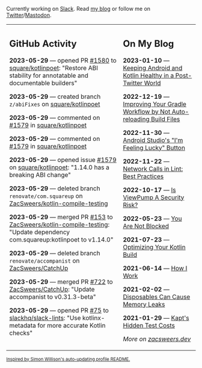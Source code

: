 Currently working on [Slack](https://slack.com/). Read [my blog](https://zacsweers.dev/) or follow me on [Twitter](https://twitter.com/ZacSweers)/[Mastodon](https://hachyderm.io/@ZacSweers).

<table><tr><td valign="top" width="60%">

## GitHub Activity
<!-- githubActivity starts -->
**2023-05-29** — opened PR [#1580](https://github.com/square/kotlinpoet/pull/1580) to [square/kotlinpoet](https://github.com/square/kotlinpoet): "Restore ABI stability for annotatable and documentable builders"

**2023-05-29** — created branch `z/abiFixes` on [square/kotlinpoet](https://github.com/square/kotlinpoet)

**2023-05-29** — commented on [#1579](https://github.com/square/kotlinpoet/issues/1579#issuecomment-1567185991) in [square/kotlinpoet](https://github.com/square/kotlinpoet)

**2023-05-29** — commented on [#1579](https://github.com/square/kotlinpoet/issues/1579#issuecomment-1567155746) in [square/kotlinpoet](https://github.com/square/kotlinpoet)

**2023-05-29** — opened issue [#1579](https://github.com/square/kotlinpoet/issues/1579) on [square/kotlinpoet](https://github.com/square/kotlinpoet): "1.14.0 has a breaking ABI change"

**2023-05-29** — deleted branch `renovate/com.squareup` on [ZacSweers/kotlin-compile-testing](https://github.com/ZacSweers/kotlin-compile-testing)

**2023-05-29** — merged PR [#153](https://github.com/ZacSweers/kotlin-compile-testing/pull/153) to [ZacSweers/kotlin-compile-testing](https://github.com/ZacSweers/kotlin-compile-testing): "Update dependency com.squareup:kotlinpoet to v1.14.0"

**2023-05-29** — deleted branch `renovate/accompanist` on [ZacSweers/CatchUp](https://github.com/ZacSweers/CatchUp)

**2023-05-29** — merged PR [#722](https://github.com/ZacSweers/CatchUp/pull/722) to [ZacSweers/CatchUp](https://github.com/ZacSweers/CatchUp): "Update accompanist to v0.31.3-beta"

**2023-05-29** — opened PR [#75](https://github.com/slackhq/slack-lints/pull/75) to [slackhq/slack-lints](https://github.com/slackhq/slack-lints): "Use kotlinx-metadata for more accurate Kotlin checks"
<!-- githubActivity ends -->
</td><td valign="top" width="40%">

## On My Blog
<!-- blog starts -->
**2023-01-10** — [Keeping Android and Kotlin Healthy in a Post-Twitter World](https://www.zacsweers.dev/keeping-android-healthy/)

**2022-12-19** — [Improving Your Gradle Workflow by Not Auto-reloading Build Files](https://www.zacsweers.dev/improving-your-workflow-by-not-auto-reloading-build-files/)

**2022-11-30** — [Android Studio's "I'm Feeling Lucky" Button](https://www.zacsweers.dev/android-studios-im-feeling-lucky-button/)

**2022-11-22** — [Network Calls in Lint: Best Practices](https://www.zacsweers.dev/network-calls-in-lint-best-practices/)

**2022-10-17** — [Is ViewPump A Security Risk?](https://www.zacsweers.dev/is-viewpump-a-security-risk/)

**2022-05-23** — [You Are Not Blocked](https://www.zacsweers.dev/you-are-not-blocked/)

**2021-07-23** — [Optimizing Your Kotlin Build](https://www.zacsweers.dev/optimizing-your-kotlin-build/)

**2021-06-14** — [How I Work](https://www.zacsweers.dev/how-i-work/)

**2021-02-02** — [Disposables Can Cause Memory Leaks](https://www.zacsweers.dev/disposables-can-cause-memory-leaks/)

**2021-01-29** — [Kapt's Hidden Test Costs](https://www.zacsweers.dev/kapts-hidden-test-costs/)
<!-- blog ends -->
_More on [zacsweers.dev](https://zacsweers.dev/)_
</td></tr></table>

<sub><a href="https://simonwillison.net/2020/Jul/10/self-updating-profile-readme/">Inspired by Simon Willison's auto-updating profile README.</a></sub>